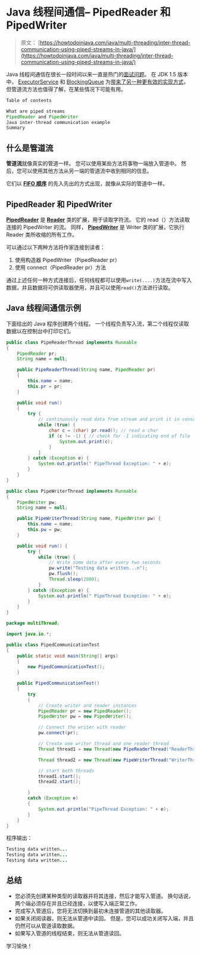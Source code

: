 # Java 线程间通信– PipedReader 和 PipedWriter

> 原文： [https://howtodoinjava.com/java/multi-threading/inter-thread-communication-using-piped-streams-in-java/](https://howtodoinjava.com/java/multi-threading/inter-thread-communication-using-piped-streams-in-java/)

Java 线程间通信在很长一段时间以来一直是热门的[面试问题](https://howtodoinjava.com/java-interview-questions/)。 在 JDK 1.5 版本中， [ExecutorService](https://howtodoinjava.com/java/multi-threading/java-executor-framework-tutorial-and-best-practices/) 和 [BlockingQueue](https://howtodoinjava.com/java/multi-threading/how-to-use-blockingqueue-and-threadpoolexecutor-in-java/) 为[带来了另一种更有效的实现方式](//howtodoinjava.com/java-5/how-to-use-blockingqueue-and-threadpoolexecutor-in-java/ "How to use BlockingQueue and ThreadPoolExecutor in java")，但管道流方法也值得了解，在某些情况下可能有用。

```java
Table of contents

What are piped streams
PipedReader and PipedWriter
Java inter-thread communication example
Summary
```

## 什么是管道流

**管道流**就像真实的管道一样。 您可以使用某些方法将事物一端放入管道中。 然后，您可以使用其他方法从另一端的管道流中收到相同的信息。

它们以 [**FIFO 顺序**](https://en.wikipedia.org/wiki/FIFO "fifo") 的先入先出的方式出现，就像从实际的管道中一样。

## PipedReader 和 PipedWriter

[**PipedReader**](https://docs.oracle.com/javase/7/docs/api/java/io/PipedReader.html) 是 [**Reader**](https://docs.oracle.com/javase/7/docs/api/java/io/Reader.html "Reader") 类的扩展，用于读取字符流。 它的 read（）方法读取连接的 PipedWriter 的流。 同样， [**PipedWriter**](https://docs.oracle.com/javase/7/docs/api/java/io/PipedWriter.html) 是 Writer 类的扩展，它执行 Reader 类所收缩的所有工作。

可以通过以下两种方法将作家连接到读者：

1.  使用构造器 PipedWriter（PipedReader pr）
2.  使用 connect（PipedReader pr）方法

通过上述任何一种方式连接后，任何线程都可以使用`write(....)`方法在流中写入数据，并且数据将可供读取器使用，并且可以使用`read()`方法进行读取。

## Java 线程间通信示例

下面给出的 Java 程序创建两个线程。 一个线程负责写入流，第二个线程仅读取数据以在控制台中打印它们。

```java
public class PipeReaderThread implements Runnable 
{
    PipedReader pr;
    String name = null;

	public PipeReaderThread(String name, PipedReader pr) 
	{
	    this.name = name;
	    this.pr = pr;
	}

	public void run() 
	{
	    try {
	        // continuously read data from stream and print it in console
	        while (true) {
	            char c = (char) pr.read(); // read a char
	            if (c != -1) { // check for -1 indicating end of file
	                System.out.print(c);
	            }
	        }
	    } catch (Exception e) {
	        System.out.println(" PipeThread Exception: " + e);
	    }
	}
}

```

```java
public class PipeWriterThread implements Runnable 
{
    PipedWriter pw;
    String name = null;

	public PipeWriterThread(String name, PipedWriter pw) {
	    this.name = name;
	    this.pw = pw;
	}

	public void run() {
	    try {
	        while (true) {
	            // Write some data after every two seconds
	            pw.write("Testing data written...n");
	            pw.flush();
	            Thread.sleep(2000);
	        }
	    } catch (Exception e) {
	        System.out.println(" PipeThread Exception: " + e);
	    }
	}
}

```

```java
package multiThread;

import java.io.*;

public class PipedCommunicationTest 
{
	public static void main(String[] args) 
	{
	    new PipedCommunicationTest();
	}

	public PipedCommunicationTest() 
	{
	    try 
	    {
	        // Create writer and reader instances
	        PipedReader pr = new PipedReader();
	        PipedWriter pw = new PipedWriter();

	        // Connect the writer with reader
	        pw.connect(pr);

	        // Create one writer thread and one reader thread
	        Thread thread1 = new Thread(new PipeReaderThread("ReaderThread", pr));

	        Thread thread2 = new Thread(new PipeWriterThread("WriterThread", pw));

	        // start both threads
	        thread1.start();
	        thread2.start();

	    } 
	    catch (Exception e) 
	    {
	        System.out.println("PipeThread Exception: " + e);
	    }
	}
}

```

程序输出：

```java
Testing data written...
Testing data written...
Testing data written...

```

## 总结

*   您必须先创建某种类型的读取器并将其连接，然后才能写入管道。 换句话说，两个端必须存在并且已经连接，以使写入端正常工作。
*   完成写入管道后，您将无法切换到最初未连接管道的其他读取器。
*   如果关闭阅读器，则无法从管道中读回。 但是，您可以成功关闭写入端，并且仍然可以从管道读取数据。
*   如果写入管道的线程结束，则无法从管道读回。

学习愉快！